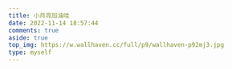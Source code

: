 ```yaml
---
title: 小月亮加油哇
date: 2022-11-14 18:57:44
comments: true
aside: true
top_img: https://w.wallhaven.cc/full/p9/wallhaven-p92mj3.jpg
type: myself
---
```


